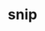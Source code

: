 ---
category: 4-letters
denotation: null
name: snip
reference_link: https://www.etymonline.com/word/snip
root_language: null
root_name: null
title: snip
type: free
word_sums:
- respelling: snip
  sum: 'Snip + '
---